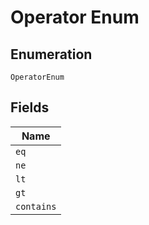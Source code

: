 
# Operator Enum

## Enumeration

`OperatorEnum`

## Fields

| Name |
|  --- |
| `eq` |
| `ne` |
| `lt` |
| `gt` |
| `contains` |

